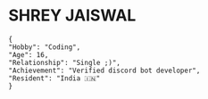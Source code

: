 # SHREY JAISWAL

```
{
"Hobby": "Coding",
"Age": 16,
"Relationship": "Single ;)",
"Achievement": "Verified discord bot developer",
"Resident": "India 🇮🇳"
}
```
